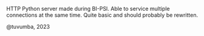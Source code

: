 HTTP Python server made during BI-PSI.
Able to service multiple connections at the same time.
Quite basic and should probably be rewritten.



@tuvumba, 2023
